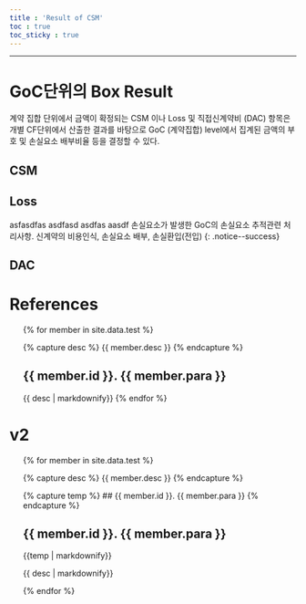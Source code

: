 ```yaml
---
title : 'Result of CSM'
toc : true
toc_sticky : true
---
```


---

# GoC단위의 Box Result

계약 집합 단위에서 금액이 확정되는 CSM 이나 Loss 및 직접신계약비 (DAC) 항목은 개별 CF단위에서 산출한 결과를 바탕으로 GoC (계약집합) level에서 집계된 금액의 부호 및 손실요소 배부비율 등을 결정할 수 있다.

## CSM

## Loss

asfasdfas
asdfasd
asdfas
aasdf
손실요소가 발생한 GoC의 손실요소 추적관련 처리사항. 신계약의 비용인식,  손실요소 배부, 손실환입(전입)
{: .notice--success}


## DAC



# References
<ul>

{% for member in site.data.test %}
  <!-- <li>
    <a href="#goc단위의-box-result">
      {{ member.para }}
    </a>
  </li> -->
  {% capture desc %}
       {{ member.desc }}
  {% endcapture %}

  
  ## {{ member.id }}. {{ member.para }} 
  
  {{ desc | markdownify}}
{% endfor %}
 </ul> 

# v2

<ul>

{% for member in site.data.test %}
 
  {% capture desc %}
       {{ member.desc }}
  {% endcapture %}

  {% capture temp %}
    ## {{ member.id }}. {{ member.para }} 
  {% endcapture %}
  
  
   <h2>{{ member.id }}. {{ member.para }} </h2>
  {{temp | markdownify}}
   
  {{ desc | markdownify}}
  
{% endfor %}
 </ul> 


